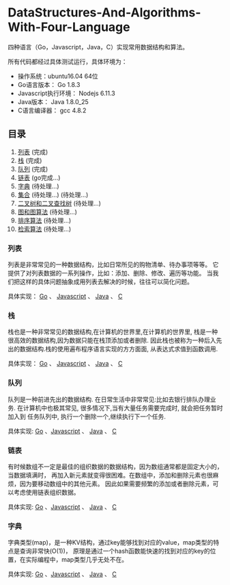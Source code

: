 # DataStructures-And-Algorithms-With-Four-Language

四种语言（Go，Javascript，Java，C）实现常用数据结构和算法。

所有代码都经过具体测试运行，具体环境为：
- 操作系统：ubuntu16.04 64位
- Go语言版本： Go 1.8.3
- Javascript执行环境： Nodejs 6.11.3
- Java版本： Java 1.8.0_25
- C语言编译器： gcc 4.8.2


## 目录
1. [列表](#user-content-列表) (完成)
2. [栈](#user-content-栈) (完成)
3. [队列](#user-content-队列) (完成)
4. [链表](#user-content-链表) (go完成...)
5. [字典](#user-content-字典) (待处理...)
6. [集合](#user-content-集合) (待处理...) (待处理...)
7. [二叉树和二叉查找树](#user-content-二叉树和二叉查找树) (待处理...)
8. [图和图算法](#user-content-图和图算法) (待处理...)
9. [排序算法](#user-content-排序算法) (待处理...)
10. [检索算法](#user-content-检索算法) (待处理...)


### 列表
列表是非常常见的一种数据结构，比如日常所见的购物清单、待办事项等等。
它提供了对列表数据的一系列操作，比如：添加、删除、修改、遍历等功能。
当我们把这样的具体问题抽象成用列表去解决的时候，往往可以简化问题。

具体实现： [Go](go/arraylist) 、 [Javascript](javascript/arraylist) 、
[Java](java/arraylist) 、 [C](c/arraylist)


### 栈
栈也是一种非常常见的数据结构,在计算机的世界里,在计算机的世界里,
栈是一种很高效的数据结构,因为数据只能在栈顶添加或者删除.
因此栈也被称为一种后入先出的数据结构.栈的使用遍布程序语言实现的方方面面,
从表达式求值到函数调用.

具体实现： [Go](go/stack) 、 [Javascript](javascript/stack) 、
[Java](java/stack) 、 [C](c/stack)


### 队列
队列是一种前进先出的数据结构. 在日常生活中非常常见:比如去银行排队办理业务.
在计算机中也极其常见, 很多情况下,当有大量任务需要完成时, 就会把任务暂时加入到
任务队列中, 执行一个删除一个,继续执行下一个任务.

具体实现: [Go](go/queue) 、[Javascript](javascript/queue) 、
[Java](java/queue) 、 [C](c/queue)


### 链表
有时候数组不一定是最佳的组织数据的数据结构，因为数组通常都是固定大小的，当数据填满时，
再加入新元素就变得很困难。在数组中，添加和删除元素也很麻烦，因为要移动数组中的其他元素。
因此如果需要频繁的添加或者删除元素，可以考虑使用链表组织数据。

具体实现: [Go](go/linkedlist) 、[Javascript](javascript/linkedlist) 、
[Java](java/linkedlist) 、 [C](c/linkedlist)


### 字典
字典类型(map)，是一种KV结构，通过key能够找到对应的value，map类型的特点是查询非常快(O(1))，
原理是通过一个hash函数能快速的找到对应的key的位置，在实际编程中，map类型几乎无处不在。

具体实现: [Go](go/hashmap) 、[Javascript](javascript/hashmap) 、
[Java](java/hashmap) 、 [C](c/hashmap)
